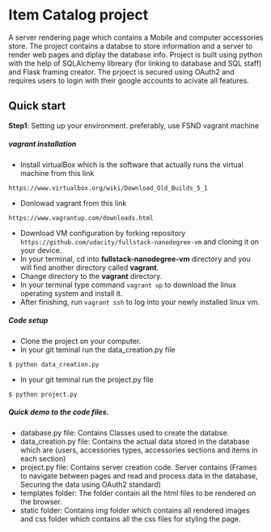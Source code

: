 # Item Catalog project

A server rendering page which contains a Mobile and computer accessories store. The project contains a databse to store information and a server to render web pages and diplay the database info. Project is built using python with the help of SQLAlchemy libreary (for linking to database and SQL staff) and Flask framing creator. The prjoect is secured using OAuth2 and requires users to login with their google accounts to acivate all features.

## Quick start
**Step1**: Setting up your environment. preferably, use FSND vagrant machine

##### vagrant installation
* Install virtualBox which is the software that actually runs the virtual machine from this link 
```
https://www.virtualbox.org/wiki/Download_Old_Builds_5_1 
```
* Donlowad vagrant from this link 
```
https://www.vagrantup.com/downloads.html
```
* Download VM configuration by forking repository ``` https://github.com/udacity/fullstack-nanodegree-vm```  and cloning it on your device.
* In your terminal, cd into **fullstack-nanodegree-vm** directory and you will find another directory called **vagrant**. 
* Change directory to the **vagrant** directory.
* In your terminal type command ```vagrant up``` to download the linux operating system and install it. 
* After finishing, run ```vagrant ssh``` to log into your newly installed linux vm. 


##### Code setup 
* Clone the project on your computer. 
* In your git teminal run the data_creation.py file
```
$ python data_creation.py
```
* In your git teminal run the project.py file
```
$ python project.py
```

##### Quick demo to the code files. 
* database.py file: Contains Classes used to create the databse. 
* data_creation.py file: Contains the actual data stored in the database which are (users, accessories types, accessories sections and items in each section)
* project.py file: Contains server creation code. Server contains (Frames to navigate between pages and read and process data in the database, Securing the data using OAuth2 standard)
* templates folder: The folder contain all the html files to be rendered on the browser. 
* static folder: Contains img folder which contains all rendered images and css folder which contains all the css files for styling the page. 

